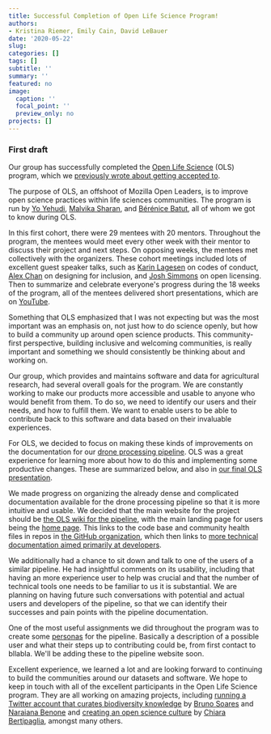 ```yaml
---
title: Successful Completion of Open Life Science Program! 
authors: 
- Kristina Riemer, Emily Cain, David LeBauer
date: '2020-05-22'
slug: 
categories: []
tags: []
subtitle: ''
summary: ''
featured: no
image:
  caption: ''
  focal_point: ''
  preview_only: no
projects: []
---
```


### First draft

Our group has successfully completed the [Open Life Science](https://openlifesci.org/) (OLS) program, which we [previously wrote about getting accepted to](https://datascience.cals.arizona.edu/news/2020/01/diag-accepted-open-life-science-program).

The purpose of OLS, an offshoot of Mozilla Open Leaders, is to improve open science practices within life sciences communities. The program is run by [Yo Yehudi](http://yo-yehudi.com/), [Malvika Sharan](https://malvikasharan.github.io/), and [Bérénice Batut](http://bebatut.fr/), all of whom we got to know during OLS. 

In this first cohort, there were 29 mentees with 20 mentors. Throughout the program, the mentees would meet every other week with their mentor to discuss their project and next steps. On opposing weeks, the mentees met collectively with the organizers. These cohort meetings included lots of excellent guest speaker talks, such as [Karin Lagesen](https://folk.uio.no/karinlag/) on codes of conduct, [Alex Chan](https://alexwlchan.net/) on designing for inclusion, and [Josh Simmons](https://joshsimmons.com/) on open licensing. Then to summarize and celebrate everyone's progress during the 18 weeks of the program, all of the mentees delivered short presentations, which are on [YouTube](). 

Something that OLS emphasized that I was not expecting but was the most important was an emphasis on, not just how to do science openly, but how to build a community up around open science products. This community-first perspective, building inclusive and welcoming communities, is really important and something we should consistently be thinking about and working on. 

Our group, which provides and maintains software and data for agricultural research, had several overall goals for the program. We are constantly working to make our products more accessible and usable to anyone who would benefit from them. To do so, we need to identify our users and their needs, and how to fulfill them. We want to enable users to be able to contribute back to this software and data based on their invaluable experiences. 

For OLS, we decided to focus on making these kinds of improvements on the documentation for our [drone processing pipeline](). OLS was a great experience for learning more about how to do this and implementing some productive changes. These are summarized below, and also in [our final OLS presentation](https://github.com/az-digitalag/organization/blob/master/presentations/20200520_OLS.pdf). 

We made progress on organizing the already dense and complicated documentation available for the drone processing pipeline so that it is more intuitive and usable. We decided that the main website for the project should be [the OLS wiki for the pipeline](), with the main landing page for users being the [home page](). This links to the code base and community health files in repos in [the GitHub organization](), which then links to [more technical documentation aimed primarily at developers](). 

We additionally had a chance to sit down and talk to one of the users of a similar pipeline. He had insightful comments on its usability, including that having an more experience user to help was crucial and that the number of technical tools one needs to be familiar to us it is substantial. We are planning on having future such conversations with potential and actual users and developers of the pipeline, so that we can identify their successes and pain points with the pipeline documentation. 

One of the most useful assignments we did throughout the program was to create some [personas]() for the pipeline. Basically a description of a possible user and what their steps up to contributing could be, from first contact to bllabla. We'll be adding these to the pipeline website soon. 

Excellent experience, we learned a lot and are looking forward to continuing to build the communities around our datasets and software. We hope to keep in touch with all of the excellent participants in the Open Life Science program. They are all working on amazing projects, including [running a Twitter account that curates biodiversity knowledge](https://twitter.com/BiodivFoco) by [Bruno Soares](https://twitter.com/Bruno_E_Soares) and [Naraiana Benone](https://www.researchgate.net/profile/Naraiana_Benone2) and [creating an open science culture](https://chiarabertipaglia.github.io/Infusing-a-culture-of-open-science-within-the-community-of-the-Zuckerman-Institute/) by [Chiara Bertipaglia](https://www.linkedin.com/in/chiarabertipaglia/), amongst many others. 
